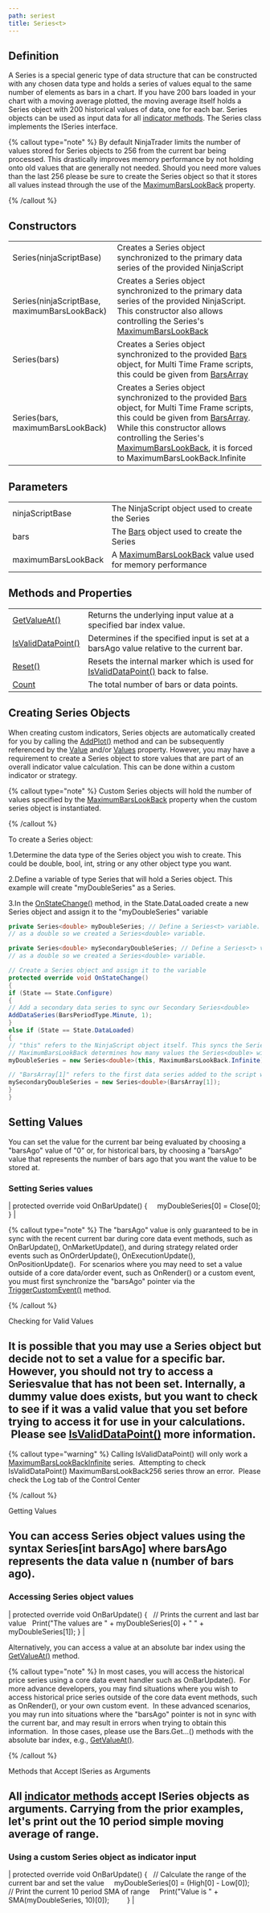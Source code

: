 ```yaml
---
path: seriest
title: Series<t>
---
```


## Definition

A Series<t> is a special generic type of data structure that can be constructed with any chosen data type and holds a series of values equal to the same number of elements as bars in a chart. If you have 200 bars loaded in your chart with a moving average plotted, the moving average itself holds a Series<double> object with 200 historical values of data, one for each bar. Series<double> objects can be used as input data for all [indicator methods](indicators.md). The Series<t> class implements the ISeries<t> interface.

{% callout type="note" %}
By default NinjaTrader limits the number of values stored for Series<t> objects to 256 from the current bar being processed. This drastically improves memory performance by not holding onto old values that are generally not needed. Should you need more values than the last 256 please be sure to create the Series<t> object so that it stores all values instead through the use of the [MaximumBarsLookBack](maximumbarslookback.md) property.

{% /callout %}

## Constructors

|  |  |
| --- | --- |
| Series<t>(ninjaScriptBase) | Creates a Series<t> object synchronized to the primary data series of the provided NinjaScript |
| Series<t>(ninjaScriptBase, maximumBarsLookBack) | Creates a Series<t> object synchronized to the primary data series of the provided NinjaScript. This constructor also allows controlling the Series<t>'s [MaximumBarsLookBack](maximumbarslookback.md) |
| Series<t>(bars) | Creates a Series<t> object synchronized to the provided [Bars](bars.md) object, for Multi Time Frame scripts, this could be given from [BarsArray](barsarray.md) |
| Series<t>(bars, maximumBarsLookBack) | Creates a Series<t> object synchronized to the provided [Bars](bars.md) object, for Multi Time Frame scripts, this could be given from [BarsArray](barsarray.md). While this constructor allows controlling the Series<t>'s [MaximumBarsLookBack](maximumbarslookback.md), it is forced to MaximumBarsLookBack.Infinite |

## Parameters

|  |  |
| --- | --- |
| ninjaScriptBase | The NinjaScript object used to create the Series |
| bars | The [Bars](bars.md) object used to create the Series |
| maximumBarsLookBack | A [MaximumBarsLookBack](maximumbarslookback.md) value used for memory performance |

## Methods and Properties

|  |  |
| --- | --- |
| [GetValueAt()](getvalueat.md) | Returns the underlying input value at a specified bar index value. |
| [IsValidDataPoint()](isvaliddatapoint.md) | Determines if the specified input is set at a barsAgo value relative to the current bar. |
| [Reset()](reset.md) | Resets the internal marker which is used for [IsValidDataPoint()](isvaliddatapoint.md) back to false.  |
| [Count](count.md) | The total number of bars or data points. |

## Creating Series<t> Objects

When creating custom indicators, Series<double> objects are automatically created for you by calling the [AddPlot()](addplot.md) method and can be subsequently referenced by the [Value](value.md) and/or [Values](values.md) property. However, you may have a requirement to create a Series<t> object to store values that are part of an overall indicator value calculation. This can be done within a custom indicator or strategy.

{% callout type="note" %}
Custom Series<t> objects will hold the number of values specified by the [MaximumBarsLookBack](maximumbarslookback.md) property when the custom series object is instantiated.

{% /callout %}

To create a Series<t> object:

1.Determine the data type of the Series<t> object you wish to create. This could be double, bool, int, string or any other object type you want.

2.Define a variable of type Series<t> that will hold a Series<t> object. This example will create "myDoubleSeries" as a Series<double>.

3.In the [OnStateChange()](onstatechange.md) method, in the State.DataLoaded create a new Series<t> object and assign it to the "myDoubleSeries" variable

```csharp
private Series<double> myDoubleSeries; // Define a Series<t> variable. In this instance we want it
// as a double so we created a Series<double> variable.

private Series<double> mySecondaryDoubleSeries; // Define a Series<t> variable. In this instance we want it
// as a double so we created a Series<double> variable.

// Create a Series object and assign it to the variable
protected override void OnStateChange()
{
if (State == State.Configure)
{
// Add a secondary data series to sync our Secondary Series<double>
AddDataSeries(BarsPeriodType.Minute, 1);
}
else if (State == State.DataLoaded)
{
// "this" refers to the NinjaScript object itself. This syncs the Series object to historical data bars
// MaximumBarsLookBack determines how many values the Series<double> will have access to
myDoubleSeries = new Series<double>(this, MaximumBarsLookBack.Infinite);

// "BarsArray[1]" refers to the first data series added to the script with AddDataSeries.
mySecondaryDoubleSeries = new Series<double>(BarsArray[1]);
}
}
```

## Setting Values

You can set the value for the current bar being evaluated by choosing a "barsAgo" value of "0" or, for historical bars, by choosing a "barsAgo" value that represents the number of bars ago that you want the value to be stored at.

### Setting Series<t> values

| protected override void OnBarUpdate()
{
     myDoubleSeries[0] = Close[0];
} |

{% callout type="note" %}
The "barsAgo" value is only guaranteed to be in sync with the recent current bar during core data event methods, such as OnBarUpdate(), OnMarketUpdate(), and during strategy related order events such as OnOrderUpdate(), OnExecutionUpdate(), OnPositionUpdate().  For scenarios where you may need to set a value outside of a core data/order event, such as OnRender() or a custom event, you must first synchronize the "barsAgo" pointer via the [TriggerCustomEvent()](triggercustomevent.md) method.

{% /callout %}

Checking for Valid Values

## It is possible that you may use a Series<t> object but decide not to set a value for a specific bar. However, you should not try to access a Series<t>value that has not been set. Internally, a dummy value does exists, but you want to check to see if it was a valid value that you set before trying to access it for use in your calculations.  Please see [IsValidDataPoint()](isvaliddatapoint.md) more information.

{% callout type="warning" %}
Calling IsValidDataPoint() will only work a [MaximumBarsLookBackInfinite](maximumbarslookback.md) series.  Attempting to check IsValidDataPoint() MaximumBarsLookBack256 series throw an error.  Please check the Log tab of the Control Center

{% /callout %}

Getting Values

## You can access Series<t> object values using the syntax Series<t>[int barsAgo] where barsAgo represents the data value n (number of bars ago).

### Accessing Series object values

| protected override void OnBarUpdate()
{
   // Prints the current and last bar value
   Print("The values are " + myDoubleSeries[0] + " " + myDoubleSeries[1]);
} |

Alternatively, you can access a value at an absolute bar index using the [GetValueAt()](getvalueat.md) method.

{% callout type="note" %}
In most cases, you will access the historical price series using a core data event handler such as OnBarUpdate().  For more advance developers, you may find situations where you wish to access historical price series outside of the core data event methods, such as OnRender(), or your own custom event.  In these advanced scenarios, you may run into situations where the "barsAgo" pointer is not in sync with the current bar, and may result in errors when trying to obtain this information.  In those cases, please use the Bars.Get...() methods with the absolute bar index, e.g., [GetValueAt()](getvalueat.md).

{% /callout %}

Methods that Accept ISeries<t> as Arguments

## All [indicator methods](indicators.md) accept ISeries<double> objects as arguments. Carrying from the prior examples, let's print out the 10 period simple moving average of range.

### Using a custom Series object as indicator input

| protected override void OnBarUpdate()
{
   // Calculate the range of the current bar and set the value
     myDoubleSeries[0] = (High[0] - Low[0]);
 
     // Print the current 10 period SMA of range
     Print("Value is " + SMA(myDoubleSeries, 10)[0]);        
} |
